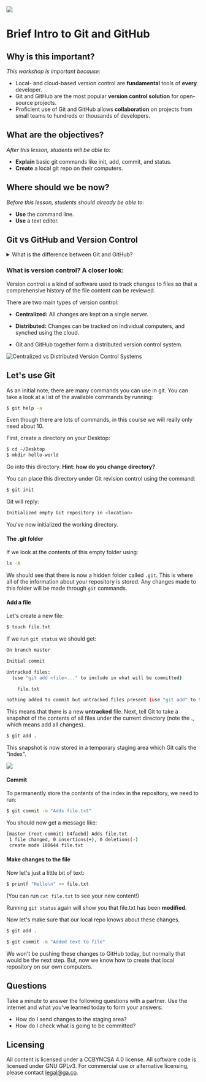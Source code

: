<!--
Market: SF
Adapted for: DEN
-->

<!-- If you can get through this faster, do so, so students have more time on their website. -->

<!--1:30 5 minutes -->

<!-- Hook: Raise your hand if you've ever had a group essay project. How did you share your essay?

...

One of the big problems with team projects is this exact problem.  How do you know which is the latest version? What happens if somebody accidentally deletes everything? What if Jack has been on fire, but he made one change that ruined our essay, and we just want to get rid of that one? Welcome to version control. -->

<img src="https://ga-dash.s3.amazonaws.com/production/assets/logo-9f88ae6c9c3871690e33280fcf557f33.png">

# Brief Intro to Git and GitHub

## Why is this important?
*This workshop is important because:*
- Local- and cloud-based version control are **fundamental** tools of **every** developer.
- Git and GitHub are the most popular **version control solution** for open-source projects.
- Proficient use of Git and GitHub allows **collaboration** on projects from small teams to hundreds or thousands of developers.

<!-- We won't get too deep into GitHub today, but we should have a better idea of what role it plays in the process. -->

## What are the objectives?
*After this lesson, students will be able to:*

- **Explain** basic git commands like init, add, commit, and status.
- **Create** a local git repo on their computers.

## Where should we be now?
*Before this lesson, students should already be able to:*

- **Use** the command line.
- **Use** a text editor.

<!--1:35 5 minutes -->

## Git vs GitHub and Version Control
<details>
  <summary>What is the difference between Git and GitHub?</summary>
  <p>Git is a software version control tool that works on your local machine. It allows you to `init`, `add`, `commit`, and `fork` project 'repos'. It also has methods `push`, `pull`, and `fetch` which are designed to interact with a git server or cloud based service like GitHub.
  <br>
  GitHub is a cloud-based git server and social network which uses Git under the hood for its version control system.
  </p>
</details>

<!-- It's social in that developers can share their code with other developers by sharing the link to those repos. You can also follow developers to see what they're up to, as well as watch specific repos that you might be interested. -->

### What is version control? A closer look:

Version control is a kind of software used to track changes to files so that a comprehensive history of the file content can be reviewed.

<!-- What this means is that, as you're creating and changing code, you get to keep a history of those changes because of software like git, as well as your notes about those changes and creations. -->

There are two main types of version control:

- **Centralized:** All changes are kept on a single server.
- **Distributed:** Changes can be tracked on individual computers, and synched using the cloud.

- Git and GitHub together form a distributed version control system.

![Centralized vs Distributed Version Control Systems](https://www.researchgate.net/profile/Sofia_Feist/publication/316553817/figure/fig2/AS:669480740982806@1536628055836/Centralized-Version-Control-vs-Distributed-Version-Control.ppm)

<!-- For centralized systems, this means that the code lives on the server, so you typically need to be connected to that server because each developer's copy of that code also lives on the server. Then, each dev will push their changes to that repo on the server. Finally, a designated dev will push these changes to the live server or servers. -->

<!-- For distributed systems, however, a complete copy of the code and the code history lives on each person's computer, so the devs don't need to be connected to the server where the source-of-truth code lives all the time. They can make their changes. Then, they can connect to the server and push their changes, which can then be pulled down to each developer's computer if they wish. -->

<!--CFU: Think-pair share, difference between Git/GitHub and Centralized vs Distributed -->
<!-- Catch-up -->
<!--1:40 20 minutes -->

## Let's use Git

As an initial note, there are many commands you can use in git. You can take a look at a list of the available commands by running:

```bash
$ git help -a
```

Even though there are lots of commands, in this course we will really only need about 10.

First, create a directory on your Desktop:

```bash
$ cd ~/Desktop
$ mkdir hello-world
```

Go into this directory. **Hint: how do you change directory?**

You can place this directory under Git revision control using the command:

```bash
$ git init
```

Git will reply:

```bash
Initialized empty Git repository in <location>
```

You've now initialized the working directory.

<!-- In other words, you've created that local repo on your machine. And, this local repo serves many purposes, but two of the main ones are that it's a backup of your committed code. So, if you're consistently putting your changes in that local repo, if you accidentally delete changes or files, you have a backup. Secondly, it serves as the connection point between the code on your computer and the code on GitHub, or wherever your remote repo lives. -->

#### The .git folder

If we look at the contents of this empty folder using:

<!-- Show students that no files appear when just running ls. -->

```bash
ls -A
```

We should see that there is now a hidden folder called `.git`. This is where all of the information about your repository is stored. Any changes made to this folder will be made through `git` commands.

#### Add a file

Let's create a new file:

```bash
$ touch file.txt
```

If we run `git status` we should get:

<!-- This command tells us stuff like, have we made changes to any files? If we have, have we put those changes in our local repo? -->

```bash
On branch master

Initial commit

Untracked files:
  (use "git add <file>..." to include in what will be committed)

	file.txt

nothing added to commit but untracked files present (use "git add" to track)
```

<!-- So this status is telling us that our local repo doesn't know about our file.txt yet, so let's tell that repo about our new file. -->

This means that there is a new **untracked** file. Next, tell Git to take a snapshot of the contents of all files under the current directory (note the ., which means add all changes).

```bash
$ git add .
```

This snapshot is now stored in a temporary staging area which Git calls the "index".

![](git-staging-area.png)

<!-- So now we've moved our changes from the code that we're working on to the staging area. -->

#### Commit

To permanently store the contents of the index in the repository, we need to run:

```bash
$ git commit -m "Adds file.txt"
```

You should now get a message like:

```bash
[master (root-commit) b4faebd] Adds file.txt
 1 file changed, 0 insertions(+), 0 deletions(-)
 create mode 100644 file.txt
```

<!-- And now our changes are in our local repo! They are officially backed up and ready to push up to GitHub if we wanted. -->

#### Make changes to the file

Now let's just a little bit of text:

```bash
$ printf "Hello\n" >> file.txt
```

(You can run `cat file.txt` to see your new content!)

Running `git status` again will show you that file.txt has been **modified**.

Now let's make sure that our local repo knows about these changes.

```bash
$ git add .
```

```bash
$ git commit -m "Added text to file"
```

We won't be pushing these changes to GitHub today, but normally that would be the next step. But, now we know how to create that local repository on our own computers.

## Questions

Take a minute to answer the following questions with a partner. Use the internet and what you've learned today to form your answers:

* How do I send changes to the staging area?
* How do I check what is going to be committed?

## Licensing
All content is licensed under a CC­BY­NC­SA 4.0 license.
All software code is licensed under GNU GPLv3. For commercial use or alternative licensing, please contact legal@ga.co.
